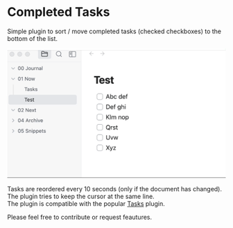 # Completed Tasks

Simple plugin to sort / move completed tasks (checked checkboxes) to the bottom of the list.

![Demo](https://raw.githubusercontent.com/mgussekloo/obsidian-completedtasks/master/demo.gif)

Tasks are reordered every 10 seconds (only if the document has changed).<br />
The plugin tries to keep the cursor at the same line.<br />
The plugin is compatible with the popular [Tasks](https://github.com/obsidian-tasks-group/obsidian-tasks) plugin.<br />

Please feel free to contribute or request feautures.
